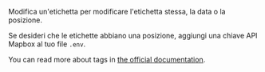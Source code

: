 Modifica un'etichetta per modificare l'etichetta stessa, la data o la posizione.

Se desideri che le etichette abbiano una posizione, aggiungi una chiave API Mapbox al tuo file `.env`.

You can read more about tags in [the official documentation](https://docs.firefly-iii.org/concepts/tags).
